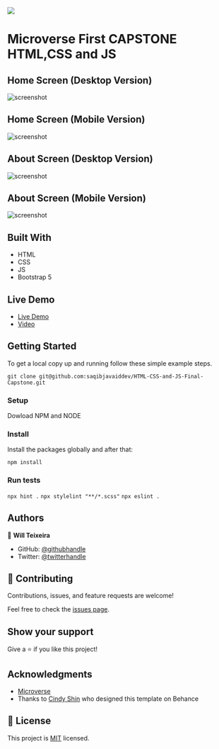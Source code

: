 ![](https://img.shields.io/badge/Microverse-blueviolet)

# Microverse First CAPSTONE HTML,CSS and JS

## Home Screen (Desktop Version)

![screenshot](assets/img/Homedesktop.png)

## Home Screen (Mobile Version)

![screenshot](assets/img/Homemobile.png)

## About Screen (Desktop Version)

![screenshot](assets/img/Aboutdesktop.png)

## About Screen (Mobile Version)

![screenshot](assets/img/Aboutmobile.png)



## Built With

- HTML
- CSS
- JS
- Bootstrap 5


## Live Demo

- [Live Demo](https://saqibjavaiddev.github.io/HTML-CSS-and-JS-Final-Capstone/)
- [Video](https://www.loom.com/share/e02d9ca63a9f49968e191362830e7880)


## Getting Started

To get a local copy up and running follow these simple example steps.

`git clone git@github.com:saqibjavaiddev/HTML-CSS-and-JS-Final-Capstone.git`

### Setup

Dowload NPM and NODE
### Install

Install the packages globally and after that:

`npm install`

### Run tests

`npx hint .`
`npx stylelint "**/*.scss"`
`npx eslint .`
## Authors

👤 **Will Teixeira**

- GitHub: [@githubhandle](https://github.com/saqibjavaiddev)
- Twitter: [@twitterhandle](https://twitter.com/saqibpaf)

## 🤝 Contributing

Contributions, issues, and feature requests are welcome!

Feel free to check the [issues page](../../issues/).

## Show your support

Give a ⭐️ if you like this project!

## Acknowledgments

- [Microverse](https://www.microverse.com)
- Thanks to [Cindy Shin](https://www.behance.net/adagio07) who designed this template on Behance
## 📝 License

This project is [MIT](./MIT.md) licensed.
